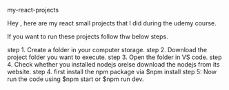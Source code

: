 my-react-projects

Hey , here are my react small projects that I did during the udemy course.

If you want to run these projects follow thw below steps.

step 1. Create a folder in your computer storage.
step 2. Download the project folder you want to execute.
step 3. Open the folder in VS code.
step 4. Check whether you installed nodejs orelse download the nodejs from its website.
step 4. first install the npm package via $npm install
step 5: Now run the code using $npm start or $npm run dev.
